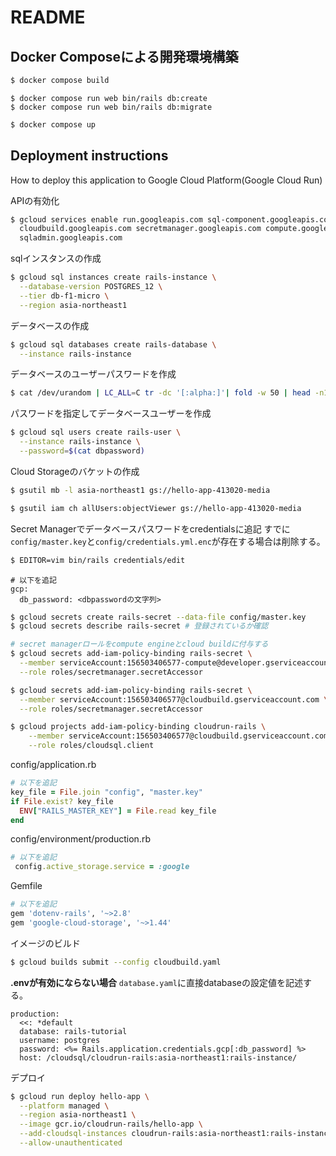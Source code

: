 # README

## Docker Composeによる開発環境構築

```bash
$ docker compose build
```

```
$ docker compose run web bin/rails db:create
$ docker compose run web bin/rails db:migrate
```

```bash
$ docker compose up
```


## Deployment instructions
How to deploy this application to Google Cloud Platform(Google Cloud Run)

APIの有効化
```bash
$ gcloud services enable run.googleapis.com sql-component.googleapis.com \
  cloudbuild.googleapis.com secretmanager.googleapis.com compute.googleapis.com \
  sqladmin.googleapis.com
```

sqlインスタンスの作成
```bash
$ gcloud sql instances create rails-instance \
  --database-version POSTGRES_12 \
  --tier db-f1-micro \
  --region asia-northeast1
```

データベースの作成
```bash
$ gcloud sql databases create rails-database \
  --instance rails-instance
```

データベースのユーザーパスワードを作成
```bash
$ cat /dev/urandom | LC_ALL=C tr -dc '[:alpha:]'| fold -w 50 | head -n1 > dbpassword
```

パスワードを指定してデータベースユーザーを作成
```bash
$ gcloud sql users create rails-user \
  --instance rails-instance \
  --password=$(cat dbpassword)
```

Cloud Storageのバケットの作成
```bash
$ gsutil mb -l asia-northeast1 gs://hello-app-413020-media
```

```bash
$ gsutil iam ch allUsers:objectViewer gs://hello-app-413020-media
```


Secret Managerでデータベースパスワードをcredentialsに追記
すでに`config/master.key`と`config/credentials.yml.enc`が存在する場合は削除する。
```bash
$ EDITOR=vim bin/rails credentials/edit
```

```vim
# 以下を追記
gcp:
  db_password: <dbpasswordの文字列>
```


```bash
$ gcloud secrets create rails-secret --data-file config/master.key
$ gcloud secrets describe rails-secret # 登録されているか確認
```



```bash
# secret managerロールをcompute engineとcloud buildに付与する
$ gcloud secrets add-iam-policy-binding rails-secret \
  --member serviceAccount:156503406577-compute@developer.gserviceaccount.com \
  --role roles/secretmanager.secretAccessor

$ gcloud secrets add-iam-policy-binding rails-secret \
  --member serviceAccount:156503406577@cloudbuild.gserviceaccount.com \
  --role roles/secretmanager.secretAccessor

$ gcloud projects add-iam-policy-binding cloudrun-rails \
    --member serviceAccount:156503406577@cloudbuild.gserviceaccount.com \
    --role roles/cloudsql.client
```




config/application.rb
```ruby
# 以下を追記
key_file = File.join "config", "master.key"
if File.exist? key_file
  ENV["RAILS_MASTER_KEY"] = File.read key_file
end
```

config/environment/production.rb
```ruby
# 以下を追記
 config.active_storage.service = :google
```

Gemfile
```ruby
# 以下を追記
gem 'dotenv-rails', '~>2.8'
gem 'google-cloud-storage', '~>1.44'
```


イメージのビルド
```bash
$ gcloud builds submit --config cloudbuild.yaml
```

**.envが有効にならない場合**
`database.yaml`に直接databaseの設定値を記述する。
```
production:
  <<: *default
  database: rails-tutorial
  username: postgres
  password: <%= Rails.application.credentials.gcp[:db_password] %>
  host: /cloudsql/cloudrun-rails:asia-northeast1:rails-instance/
```

デプロイ
```bash
$ gcloud run deploy hello-app \
  --platform managed \
  --region asia-northeast1 \
  --image gcr.io/cloudrun-rails/hello-app \
  --add-cloudsql-instances cloudrun-rails:asia-northeast1:rails-instance \
  --allow-unauthenticated
```